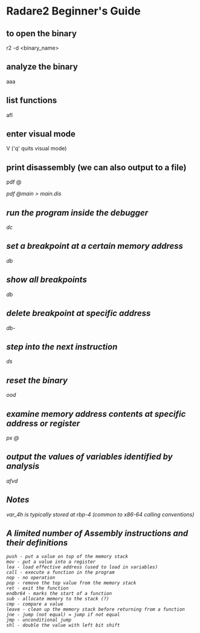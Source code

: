 # Radare2 Beginner's Guide
## to open the binary
r2 -d <binary_name>
## analyze the binary
aaa
## list functions
afl
## enter visual mode
V ('q' quits visual mode)
## print disassembly (we can also output to a file)
pdf @<address or function name>
pdf @main > main.dis
## run the program inside the debugger
dc
## set a breakpoint at a certain memory address
db <memory address>
## show all breakpoints
db
## delete breakpoint at specific address
db- <address>
## step into the next instruction
ds
## reset the binary
ood
## examine memory address contents at specific address or register
px <number of bytes to output> @ <address or register>
## output the values of variables identified by analysis
afvd
## Notes
var_4h is typically stored at rbp-4 (common to x86-64 calling conventions)
## A limited number of Assembly instructions and their definitions
```
push - put a value on top of the memory stack
mov - put a value into a register
lea - load effective address (used to load in variables)
call - execute a function in the program
nop - no operation
pop - remove the top value from the memory stack
ret - exit the function 
endbr64 - marks the start of a function
sub - allocate memory to the stack (?)
cmp - compare a value
leave - clean up the memory stack before returning from a function
jne - jump (not equal) = jump if not equal
jmp - unconditional jump
shl - double the value with left bit shift
```
